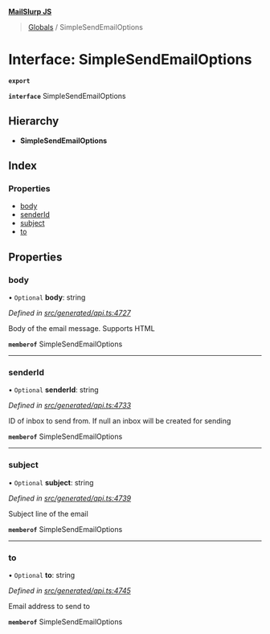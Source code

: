 **[MailSlurp JS](../README.md)**

> [Globals](../README.md) / SimpleSendEmailOptions

# Interface: SimpleSendEmailOptions

**`export`** 

**`interface`** SimpleSendEmailOptions

## Hierarchy

* **SimpleSendEmailOptions**

## Index

### Properties

* [body](simplesendemailoptions.md#body)
* [senderId](simplesendemailoptions.md#senderid)
* [subject](simplesendemailoptions.md#subject)
* [to](simplesendemailoptions.md#to)

## Properties

### body

• `Optional` **body**: string

*Defined in [src/generated/api.ts:4727](https://github.com/mailslurp/mailslurp-client/blob/5a4fc29/src/generated/api.ts#L4727)*

Body of the email message. Supports HTML

**`memberof`** SimpleSendEmailOptions

___

### senderId

• `Optional` **senderId**: string

*Defined in [src/generated/api.ts:4733](https://github.com/mailslurp/mailslurp-client/blob/5a4fc29/src/generated/api.ts#L4733)*

ID of inbox to send from. If null an inbox will be created for sending

**`memberof`** SimpleSendEmailOptions

___

### subject

• `Optional` **subject**: string

*Defined in [src/generated/api.ts:4739](https://github.com/mailslurp/mailslurp-client/blob/5a4fc29/src/generated/api.ts#L4739)*

Subject line of the email

**`memberof`** SimpleSendEmailOptions

___

### to

• `Optional` **to**: string

*Defined in [src/generated/api.ts:4745](https://github.com/mailslurp/mailslurp-client/blob/5a4fc29/src/generated/api.ts#L4745)*

Email address to send to

**`memberof`** SimpleSendEmailOptions
